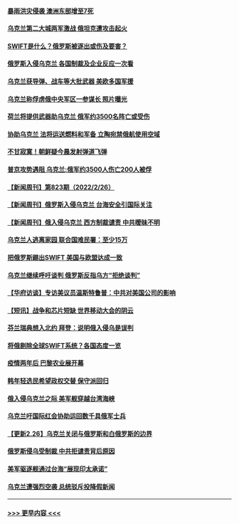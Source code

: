#### [暴雨洪灾侵袭 澳洲东部增至7死](../pages/prog202/a103359289.md?t=02271801) 
#### [乌克兰第二大城两军激战 俄坦克遭攻击起火](../pages/prog202/a103359276.md?t=02271801) 
#### [SWIFT是什么？俄罗斯被逐出或伤及要害？](../pages/prog202/a103359242.md?t=02271801) 
#### [俄罗斯入侵乌克兰 各国制裁及企业反应一次看](../pages/prog202/a103359169.md?t=02271801) 
#### [乌克兰获导弹、战车等大批武器 美欧多国军援](../pages/prog202/a103359171.md?t=02271801) 
#### [乌克兰称俘虏俄中央军区一参谋长 照片曝光](../pages/prog202/a103359134.md?t=02271801) 
#### [荷兰将提供武器助乌克兰 俄军约3500名阵亡或受伤](../pages/prog202/a103359149.md?t=02271801) 
#### [协助乌克兰 法将运送燃料和军备 立陶宛禁俄航使用空域](../pages/prog202/a103359130.md?t=02271801) 
#### [不甘寂寞！朝鲜疑今晨发射弹道飞弹](../pages/prog202/a103359120.md?t=02271801) 
#### [普京攻势遇阻 乌克兰:俄军约3500人伤亡200人被俘](../pages/prog202/a103359107.md?t=02271801) 
#### [【新闻周刊】第823期（2022/2/26）](../pages/prog202/a103359015.md?t=02271801) 
#### [【新闻周刊】俄罗斯入侵乌克兰 台海安全引国际关注](../pages/prog202/a103358997.md?t=02271801) 
#### [【新闻周刊】俄入侵乌克兰 西方制裁谴责 中共暧昧不明](../pages/prog202/a103358918.md?t=02271801) 
#### [乌克兰人逃离家园 联合国难民署：至少15万](../pages/prog202/a103358960.md?t=02271801) 
#### [把俄罗斯踢出SWIFT 美国与欧盟达成一致](../pages/prog202/a103358897.md?t=02271801) 
#### [乌克兰继续呼吁谈判 俄罗斯反指乌方“拒绝谈判”](../pages/prog202/a103358914.md?t=02271801) 
#### [【华府访谈】专访美议员温斯特鲁普：中共对美国公司的影响](../pages/prog202/a103358899.md?t=02271801) 
#### [【短讯】战争和芯片短缺 世界移动大会的阴云](../pages/prog202/a103358907.md?t=02271801) 
#### [芬兰瑞典想入北约 拜登：说明俄入侵乌是误判](../pages/prog202/a103358878.md?t=02271801) 
#### [将俄剔除全球SWIFT系统？各国态度一览](../pages/prog202/a103358884.md?t=02271801) 
#### [疫情两年后 巴黎农业展开幕](../pages/prog202/a103358853.md?t=02271801) 
#### [韩年轻选民希望政权交替 保守派回归](../pages/prog202/a103358821.md?t=02271801) 
#### [俄入侵乌克兰之际 美军舰穿越台湾海峡](../pages/prog202/a103358632.md?t=02271801) 
#### [乌克兰吁国际红会协助运回数千具俄军士兵](../pages/prog202/a103358738.md?t=02271801) 
#### [【更新2.26】乌克兰关闭与俄罗斯和白俄罗斯的边界](../pages/prog202/a103358705.md?t=02271801) 
#### [俄罗斯侵乌受制裁 中共拒谴责背后原因](../pages/prog202/a103358695.md?t=02271801) 
#### [美军驱逐舰通过台海“展现印太承诺”](../pages/prog202/a103358659.md?t=02271801) 
#### [乌克兰遭强烈空袭 总统驳斥投降假新闻](../pages/prog202/a103358652.md?t=02271801) 

----
#### [ >>> 更早内容 <<< ](../indexes/prog202-earlier.md)
